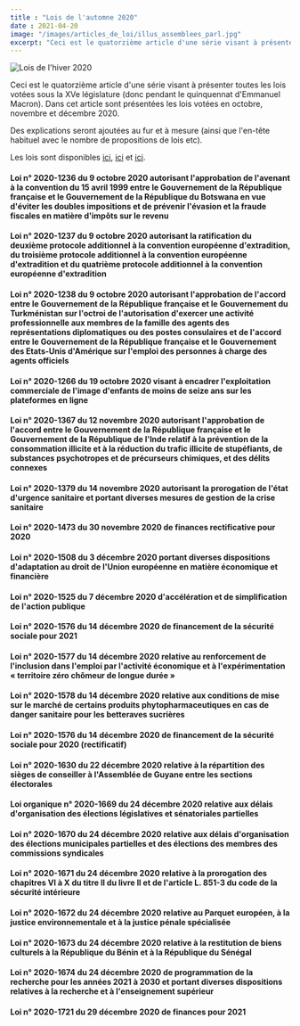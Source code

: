 ```yaml
---
title : "Lois de l'automne 2020"
date : 2021-04-20
image: "/images/articles_de_loi/illus_assemblees_parl.jpg"
excerpt: "Ceci est le quatorzième article d'une série visant à présenter toutes les lois votées sous la XVe législature (donc pendant le quinquennat d'Emmanuel Macron). Dans cet article sont présentées les lois votées en octobre, novembre et décembre 2020."
---
```


![Lois de l'hiver 2020](/images/articles_de_loi/illus_assemblees_parl.jpg)

Ceci est le quatorzième article d'une série visant à présenter toutes les lois votées sous la XVe législature (donc pendant le quinquennat d'Emmanuel Macron). Dans cet article sont présentées les lois votées en octobre, novembre et décembre 2020.  

Des explications seront ajoutées au fur et à mesure (ainsi que l'en-tête habituel avec le nombre de propositions de lois etc).

Les lois sont disponibles [ici](https://www.legifrance.gouv.fr/search/jorf?tab_selection=jorf&query=%7B(%40ALL%5Bt%22*%22%5D)%7D&typePagination=DEFAUT&tab_selection=jorf&origine=jorf&nature=3M-Rcg%3D%3D&nature=o_ZqUg%3D%3D&nature=AIl5ag%3D%3D&nature=hef3Kw%3D%3D&nature=wYjYmw%3D%3D&datePublication=01%2F10%2F2020+%3E+31%2F12%2F2020&isAdvancedResult=true&sortValue=SIGNATURE_DATE_DESC&pageSize=10&typeRecherche=date&init=true&page=1), [ici](https://www.legifrance.gouv.fr/search/jorf?tab_selection=jorf&query=%7B(%40ALL%5Bt%22*%22%5D)%7D&isAdvancedResult=true&dateSignature=&datePublication=01%2F10%2F2020+%3E+31%2F12%2F2020&nature=o_ZqUg%3D%3D&typePagination=DEFAUT&sortValue=SIGNATURE_DATE_DESC&pageSize=10&page=2&tab_selection=jorf#jorf) et [ici](https://www.legifrance.gouv.fr/search/jorf?tab_selection=jorf&query=%7B(%40ALL%5Bt%22*%22%5D)%7D&isAdvancedResult=true&dateSignature=&datePublication=01%2F10%2F2020+%3E+31%2F12%2F2020&nature=o_ZqUg%3D%3D&typePagination=DEFAUT&sortValue=SIGNATURE_DATE_DESC&pageSize=10&page=3&tab_selection=jorf#jorf).

#### Loi n° 2020-1236 du 9 octobre 2020 autorisant l'approbation de l'avenant à la convention du 15 avril 1999 entre le Gouvernement de la République française et le Gouvernement de la République du Botswana en vue d'éviter les doubles impositions et de prévenir l'évasion et la fraude fiscales en matière d'impôts sur le revenu ####

#### Loi n° 2020-1237 du 9 octobre 2020 autorisant la ratification du deuxième protocole additionnel à la convention européenne d'extradition, du troisième protocole additionnel à la convention européenne d'extradition et du quatrième protocole additionnel à la convention européenne d'extradition ####

#### Loi n° 2020-1238 du 9 octobre 2020 autorisant l'approbation de l'accord entre le Gouvernement de la République française et le Gouvernement du Turkménistan sur l'octroi de l'autorisation d'exercer une activité professionnelle aux membres de la famille des agents des représentations diplomatiques ou des postes consulaires et de l'accord entre le Gouvernement de la République française et le Gouvernement des Etats-Unis d'Amérique sur l'emploi des personnes à charge des agents officiels ####

#### Loi n° 2020-1266 du 19 octobre 2020 visant à encadrer l'exploitation commerciale de l'image d'enfants de moins de seize ans sur les plateformes en ligne ####

#### Loi n° 2020-1367 du 12 novembre 2020 autorisant l'approbation de l'accord entre le Gouvernement de la République française et le Gouvernement de la République de l'Inde relatif à la prévention de la consommation illicite et à la réduction du trafic illicite de stupéfiants, de substances psychotropes et de précurseurs chimiques, et des délits connexes ####

#### Loi n° 2020-1379 du 14 novembre 2020 autorisant la prorogation de l'état d'urgence sanitaire et portant diverses mesures de gestion de la crise sanitaire ####

#### Loi n° 2020-1473 du 30 novembre 2020 de finances rectificative pour 2020 ####

#### Loi n° 2020-1508 du 3 décembre 2020 portant diverses dispositions d'adaptation au droit de l'Union européenne en matière économique et financière ####

#### Loi n° 2020-1525 du 7 décembre 2020 d'accélération et de simplification de l'action publique ####

#### Loi n° 2020-1576 du 14 décembre 2020 de financement de la sécurité sociale pour 2021 ####

#### Loi n° 2020-1577 du 14 décembre 2020 relative au renforcement de l'inclusion dans l'emploi par l'activité économique et à l'expérimentation « territoire zéro chômeur de longue durée » ####

#### Loi n° 2020-1578 du 14 décembre 2020 relative aux conditions de mise sur le marché de certains produits phytopharmaceutiques en cas de danger sanitaire pour les betteraves sucrières ####

#### Loi n° 2020-1576 du 14 décembre 2020 de financement de la sécurité sociale pour 2020 (rectificatif) ####

#### Loi n° 2020-1630 du 22 décembre 2020 relative à la répartition des sièges de conseiller à l'Assemblée de Guyane entre les sections électorales ####

#### Loi organique n° 2020-1669 du 24 décembre 2020 relative aux délais d'organisation des élections législatives et sénatoriales partielles ####

#### Loi n° 2020-1670 du 24 décembre 2020 relative aux délais d'organisation des élections municipales partielles et des élections des membres des commissions syndicales ####

#### Loi n° 2020-1671 du 24 décembre 2020 relative à la prorogation des chapitres VI à X du titre II du livre II et de l'article L. 851-3 du code de la sécurité intérieure ####

#### Loi n° 2020-1672 du 24 décembre 2020 relative au Parquet européen, à la justice environnementale et à la justice pénale spécialisée ####

#### Loi n° 2020-1673 du 24 décembre 2020 relative à la restitution de biens culturels à la République du Bénin et à la République du Sénégal ####

#### Loi n° 2020-1674 du 24 décembre 2020 de programmation de la recherche pour les années 2021 à 2030 et portant diverses dispositions relatives à la recherche et à l'enseignement supérieur ####

#### Loi n° 2020-1721 du 29 décembre 2020 de finances pour 2021 ####
